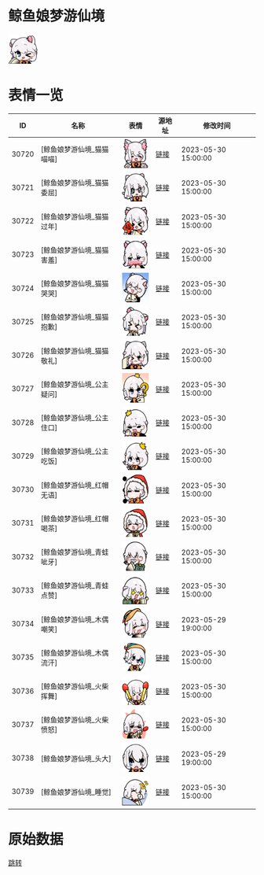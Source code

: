 # 鲸鱼娘梦游仙境

<img src="./cover.png" height="60" alt="cover" />

# 表情一览

|ID|名称|表情|源地址|修改时间|
|----|----|----|----|----|
|30720|[鲸鱼娘梦游仙境_猫猫喵喵]|<img src="./pic/030720_%5B鲸鱼娘梦游仙境_猫猫喵喵%5D.png" height="60" alt="猫猫喵喵"/>|[链接](https://i0.hdslb.com/bfs/garb/c189c21e93de2fd047a752f7a0f36d1736865b47.png)|2023-05-30 15:00:00|
|30721|[鲸鱼娘梦游仙境_猫猫委屈]|<img src="./pic/030721_%5B鲸鱼娘梦游仙境_猫猫委屈%5D.png" height="60" alt="猫猫委屈"/>|[链接](https://i0.hdslb.com/bfs/garb/22308dd979c6fab9bf02f644dce46910ec6b4109.png)|2023-05-30 15:00:00|
|30722|[鲸鱼娘梦游仙境_猫猫过年]|<img src="./pic/030722_%5B鲸鱼娘梦游仙境_猫猫过年%5D.png" height="60" alt="猫猫过年"/>|[链接](https://i0.hdslb.com/bfs/garb/178c68f865f94c8deedb5f7a3b8956ad86261c02.png)|2023-05-30 15:00:00|
|30723|[鲸鱼娘梦游仙境_猫猫害羞]|<img src="./pic/030723_%5B鲸鱼娘梦游仙境_猫猫害羞%5D.png" height="60" alt="猫猫害羞"/>|[链接](https://i0.hdslb.com/bfs/garb/78711f428044342cab762c3ece955380b530fea6.png)|2023-05-30 15:00:00|
|30724|[鲸鱼娘梦游仙境_猫猫哭哭]|<img src="./pic/030724_%5B鲸鱼娘梦游仙境_猫猫哭哭%5D.png" height="60" alt="猫猫哭哭"/>|[链接](https://i0.hdslb.com/bfs/garb/e269354ee3061381404aff084f4c907ee69b4149.png)|2023-05-30 15:00:00|
|30725|[鲸鱼娘梦游仙境_猫猫抱歉]|<img src="./pic/030725_%5B鲸鱼娘梦游仙境_猫猫抱歉%5D.png" height="60" alt="猫猫抱歉"/>|[链接](https://i0.hdslb.com/bfs/garb/d7a3d20cdec0dc5440b50dc6247023c4d3ccbd26.png)|2023-05-30 15:00:00|
|30726|[鲸鱼娘梦游仙境_猫猫敬礼]|<img src="./pic/030726_%5B鲸鱼娘梦游仙境_猫猫敬礼%5D.png" height="60" alt="猫猫敬礼"/>|[链接](https://i0.hdslb.com/bfs/garb/2ea0df311de1bfe35f63a26a1ab212c26cdbebcf.png)|2023-05-30 15:00:00|
|30727|[鲸鱼娘梦游仙境_公主疑问]|<img src="./pic/030727_%5B鲸鱼娘梦游仙境_公主疑问%5D.png" height="60" alt="公主疑问"/>|[链接](https://i0.hdslb.com/bfs/garb/44141be94a1db86ad6c4b4c84c8b7c3e980ac19a.png)|2023-05-30 15:00:00|
|30728|[鲸鱼娘梦游仙境_公主住口]|<img src="./pic/030728_%5B鲸鱼娘梦游仙境_公主住口%5D.png" height="60" alt="公主住口"/>|[链接](https://i0.hdslb.com/bfs/garb/c143dec438688f6e5487ecf625bb1e79a5944a3a.png)|2023-05-30 15:00:00|
|30729|[鲸鱼娘梦游仙境_公主吃饭]|<img src="./pic/030729_%5B鲸鱼娘梦游仙境_公主吃饭%5D.png" height="60" alt="公主吃饭"/>|[链接](https://i0.hdslb.com/bfs/garb/c17d427890a7fa080449ab00ae256a8aaf9e7cf9.png)|2023-05-30 15:00:00|
|30730|[鲸鱼娘梦游仙境_红帽无语]|<img src="./pic/030730_%5B鲸鱼娘梦游仙境_红帽无语%5D.png" height="60" alt="红帽无语"/>|[链接](https://i0.hdslb.com/bfs/garb/f0a07beb52a1c33e03a9ae85473790cea4de3b34.png)|2023-05-30 15:00:00|
|30731|[鲸鱼娘梦游仙境_红帽喝茶]|<img src="./pic/030731_%5B鲸鱼娘梦游仙境_红帽喝茶%5D.png" height="60" alt="红帽喝茶"/>|[链接](https://i0.hdslb.com/bfs/garb/4bd65ef6985cd536d9666562db961b9ea53f2a3f.png)|2023-05-30 15:00:00|
|30732|[鲸鱼娘梦游仙境_青蛙呲牙]|<img src="./pic/030732_%5B鲸鱼娘梦游仙境_青蛙呲牙%5D.png" height="60" alt="青蛙呲牙"/>|[链接](https://i0.hdslb.com/bfs/garb/99c4318a23628a504e68cf9f127cb8545df80ca5.png)|2023-05-30 15:00:00|
|30733|[鲸鱼娘梦游仙境_青蛙点赞]|<img src="./pic/030733_%5B鲸鱼娘梦游仙境_青蛙点赞%5D.png" height="60" alt="青蛙点赞"/>|[链接](https://i0.hdslb.com/bfs/garb/6ea9916efb26fdc444e50ded082eb2f8c5ef0a6f.png)|2023-05-30 15:00:00|
|30734|[鲸鱼娘梦游仙境_木偶嘲笑]|<img src="./pic/030734_%5B鲸鱼娘梦游仙境_木偶嘲笑%5D.png" height="60" alt="木偶嘲笑"/>|[链接](https://i0.hdslb.com/bfs/garb/63ecd9aaf7756627166ca2e9efc45eafcd9737b8.png)|2023-05-29 19:00:00|
|30735|[鲸鱼娘梦游仙境_木偶流汗]|<img src="./pic/030735_%5B鲸鱼娘梦游仙境_木偶流汗%5D.png" height="60" alt="木偶流汗"/>|[链接](https://i0.hdslb.com/bfs/garb/6fc85fa281072dfe051bf738dd260ae605809f06.png)|2023-05-30 15:00:00|
|30736|[鲸鱼娘梦游仙境_火柴挥舞]|<img src="./pic/030736_%5B鲸鱼娘梦游仙境_火柴挥舞%5D.png" height="60" alt="火柴挥舞"/>|[链接](https://i0.hdslb.com/bfs/garb/eb3fd4b037b09797d799fb8aad05bce2685821a2.png)|2023-05-30 15:00:00|
|30737|[鲸鱼娘梦游仙境_火柴愤怒]|<img src="./pic/030737_%5B鲸鱼娘梦游仙境_火柴愤怒%5D.png" height="60" alt="火柴愤怒"/>|[链接](https://i0.hdslb.com/bfs/garb/5ca6dde5569b036dbacc6ab08d00aa7949e88553.png)|2023-05-30 15:00:00|
|30738|[鲸鱼娘梦游仙境_头大]|<img src="./pic/030738_%5B鲸鱼娘梦游仙境_头大%5D.png" height="60" alt="头大"/>|[链接](https://i0.hdslb.com/bfs/garb/9241769558342c3b470a6592e42eef8bea475c92.png)|2023-05-29 19:00:00|
|30739|[鲸鱼娘梦游仙境_睡觉]|<img src="./pic/030739_%5B鲸鱼娘梦游仙境_睡觉%5D.png" height="60" alt="睡觉"/>|[链接](https://i0.hdslb.com/bfs/garb/08d6cbd36b4add480145c9aafb5a9f65c93f56c5.png)|2023-05-30 15:00:00|

# 原始数据

[跳转](./raw.json)

